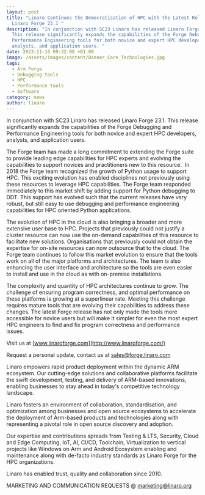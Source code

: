 ```yaml
---
layout: post
title: "Linaro Continues the Democratisation of HPC with the Latest Release of
  Linaro Forge 23.1 "
description: "In conjunction with SC23 Linaro has released Linaro Forge 23.1.
  This release significantly expands the capabilities of the Forge Debugging and
  Performance Engineering tools for both novice and expert HPC developers,
  analysts, and application users. "
date: 2023-11-16 09:32:08 +01:00
image: /assets/images/content/Banner_Core_Technologies.jpg
tags:
  - Arm Forge
  - Debugging tools
  - HPC
  - Performance tools
  - Software
category: news
author: linaro
---
```

In conjunction with SC23 Linaro has released Linaro Forge 23.1. This release significantly expands the capabilities of the Forge Debugging and Performance Engineering tools for both novice and expert HPC developers, analysts, and application users.   

The Forge team has made a long commitment to extending the Forge suite to provide leading edge capabilities for HPC experts and evolving the capabilities to support novices and practitioners new to this resource.  In 2018 the Forge team recognized the growth of Python usage to support HPC. This exciting evolution has enabled disciplines not previously using these resources to leverage HPC capabilities. The Forge team responded immediately to this market shift by adding support for Python debugging to DDT. This support has evolved such that the current releases have very robust, but still easy to use debugging and performance engineering capabilities for HPC oriented Python applications.

The evolution of HPC in the cloud is also bringing a broader and more extensive user base to HPC. Projects that previously could not justify a cluster resource can now use the on-demand capabilities of this resource to facilitate new solutions. Organisations that previously could not obtain the expertise for on-site resources can now outsource that to the cloud. The Forge team continues to follow this market evolution to ensure that the tools work on all of the major platforms and architectures. The team is also enhancing the user interface and architecture so the tools are even easier to install and use in the cloud as with on-premise installations.

The complexity and quantity of HPC architectures continue to grow. The challenge of ensuring program correctness, and optimal performance on these platforms is growing at a superlinear rate. Meeting this challenge requires mature tools that are evolving their capabilities to address these changes. The latest Forge release has not only made the tools more accessible for novice users but will make it simpler for even the most expert HPC engineers to find and fix program correctness and performance issues.

Visit us at [www.linaroforge.com](http://www.linaroforge.com/)

Request a personal update, contact us at [sales@forge.linaro.com](mailto:sales@forge.linaro.com)

Linaro empowers rapid product deployment within the dynamic ARM ecosystem. Our cutting-edge solutions and collaborative platforms facilitate the swift development, testing, and delivery of ARM-based innovations, enabling businesses to stay ahead in today's competitive technology landscape.

Linaro fosters an environment of collaboration, standardisation, and optimization among businesses and open source ecosystems to accelerate the deployment of Arm-based products and technologies along with representing a pivotal role in open source discovery and adoption.

Our expertise and contributions spreads from Testing & LTS, Security, Cloud and Edge Computing, IoT, AI, CI/CD, Toolchain, Virtualization to vertical projects like Windows on Arm and Android Ecosystem enabling and maintenance along with de-facto industry standards as Linaro Forge for the HPC organizations.

Linaro has enabled trust, quality and collaboration since 2010.

MARKETING AND COMMUNICATION REQUESTS @ [marketing@linaro.org](mailto:marketing@linaro.org)